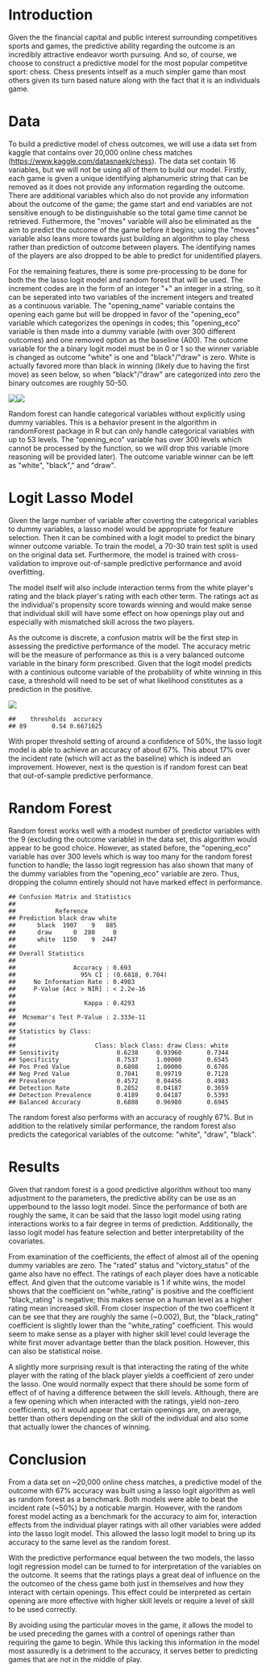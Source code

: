 Introduction
============

Given the the financial capital and public interest surrounding
competitives sports and games, the predictive ability regarding the
outcome is an incredibly attractive endeavor worth pursuing. And so, of
course, we choose to construct a predictive model for the most popular
competitve sport: chess. Chess presents intself as a much simpler game
than most others given its turn based nature along with the fact that it
is an individuals game.

Data
====

To build a predictive model of chess outcomes, we will use a data set
from kaggle that contains over 20,000 online chess matches
(<https://www.kaggle.com/datasnaek/chess>). The data set contain 16
variables, but we will not be using all of them to build our model.
Firstly, each game is given a unique identifying alphanumeric string
that can be removed as it does not provide any information regarding the
outcome. There are additional variables which also do not provide any
information about the outcome of the game; the game start and end
variables are not sensitive enough to be distinguishable so the total
game time cannot be retrieved. Futhermore, the "moves" variable will
also be eliminated as the aim to predict the outcome of the game before
it begins; using the "moves" variable also leans more towards just
building an algorithm to play chess rather than prediction of outcome
between players. The identifying names of the players are also dropped
to be able to predict for unidentified players.

For the remaining features, there is some pre-processing to be done for
both the the lasso logit model and random forest that will be used. The
increment codes are in the form of an integer "+" an integer in a
string, so it can be seperated into two variables of the increment
integers and treated as a continuous variable. The "opening\_name"
variable contains the opening each game but will be dropped in favor of
the "opening\_eco" variable which categorizes the openings in codes;
this "opening\_eco" variable is then made into a dummy variable (with
over 300 different outcomes) and one removed option as the baseline
(A00). The outcome variable for the a binary logit model must be in 0 or
1 so the winner variable is changed as outcome "white" is one and
"black"/"draw" is zero. White is actually favored more than black in
winning (likely due to having the first move) as seen below, so when
"black"/"draw" are categorized into zero the binary outcomes are roughly
50-50.

![](write_up_files/figure-markdown_strict/prelim%20plots-1.png)![](write_up_files/figure-markdown_strict/prelim%20plots-2.png)

Random forest can handle categorical variables without explicitly using
dummy variables. This is a behavior present in the algorithm in
randomForest package in R but can only handle categorical variables with
up to 53 levels. The "opening\_eco" variable has over 300 levels which
cannot be processed by the function, so we will drop this variable (more
reasoning will be provided later). The outcome variable winner can be
left as "white", "black"," and "draw".

Logit Lasso Model
=================

Given the large number of variable after coverting the categorical
variables to dummy variables, a lasso model would be appropriate for
feature selection. Then it can be combined with a logit model to predict
the binary winner outcome variable. To train the model, a 70-30 train
test split is used on the original data set. Furthermore, the model is
trained with cross-validation to improve out-of-sample predictive
performance and avoid overfitting.

The model itself will also include interaction terms from the white
player's rating and the black player's rating with each other term. The
ratings act as the individual's propensity score towards winning and
would make sense that individual skill will have some effect on how
openings play out and especially with mismatched skill across the two
players.

As the outcome is discrete, a confusion matrix will be the first step in
assessing the predictive performance of the model. The accuracy metric
will be the measure of performance as this is a very balanced outcome
variable in the binary form prescribed. Given that the logit model
predicts with a continious outcome variable of the probability of white
winning in this case, a threshold will need to be set of what likelihood
constitutes as a prediction in the positive.

![](write_up_files/figure-markdown_strict/logit%20model-1.png)

    ##    thresholds  accuracy
    ## 89       0.54 0.6671625

With proper threshold setting of around a confidence of 50%, the lasso
logit model is able to achieve an accuracy of about 67%. This about 17%
over the incident rate (which will act as the baseline) which is indeed
an improvement. However, next is the question is if random forest can
beat that out-of-sample predictive performance.

Random Forest
=============

Random forest works well with a modest number of predictor variables
with the 9 (excluding the outcome variable) in the data set, this
algorithm would appear to be good choice. However, as stated before, the
"opening\_eco" variable has over 300 levels which is way too many for
the random forest function to handle; the lasso logit regression has
also shown that many of the dummy variables from the "opening\_eco"
variable are zero. Thus, dropping the column entirely should not have
marked effect in performance.

    ## Confusion Matrix and Statistics
    ## 
    ##           Reference
    ## Prediction black draw white
    ##      black  1907    9   885
    ##      draw      0  280     0
    ##      white  1150    9  2447
    ## 
    ## Overall Statistics
    ##                                          
    ##                Accuracy : 0.693          
    ##                  95% CI : (0.6818, 0.704)
    ##     No Information Rate : 0.4983         
    ##     P-Value [Acc > NIR] : < 2.2e-16      
    ##                                          
    ##                   Kappa : 0.4293         
    ##                                          
    ##  Mcnemar's Test P-Value : 2.333e-11      
    ## 
    ## Statistics by Class:
    ## 
    ##                      Class: black Class: draw Class: white
    ## Sensitivity                0.6238     0.93960       0.7344
    ## Specificity                0.7537     1.00000       0.6545
    ## Pos Pred Value             0.6808     1.00000       0.6786
    ## Neg Pred Value             0.7041     0.99719       0.7128
    ## Prevalence                 0.4572     0.04456       0.4983
    ## Detection Rate             0.2852     0.04187       0.3659
    ## Detection Prevalence       0.4189     0.04187       0.5393
    ## Balanced Accuracy          0.6888     0.96980       0.6945

The random forest also performs with an accuracy of roughly 67%. But in
addition to the relatively similar performance, the random forest also
predicts the categorical variables of the outcome: "white", "draw",
"black".

Results
=======

Given that random forest is a good predictive algorithm without too many
adjustment to the parameters, the predictive ability can be use as an
upperbound to the lasso logit model. Since the performance of both are
roughly the same, it can be said that the lasso logit model using rating
interactions works to a fair degree in terms of prediction.
Additionally, the lasso logit model has feature selection and better
interpretability of the covariates.

From examination of the coefficients, the effect of almost all of the
opening dummy variables are zero. The "rated" status and
"victory\_status" of the game also have no effect. The ratings of each
player does have a noticable effect. And given that the outcome variable
is 1 if white wins, the model shows that the coefficient on
"white\_rating" is positive and the coefficient "black\_rating" is
negative; this makes sense on a human level as a higher rating mean
increased skill. From closer inspection of the two coefficent it can be
see that they are roughly the same (~0.002), But, the "black\_rating"
coefficient is slightly lower than the "white\_rating" coefficient. This
would seem to make sense as a player with higher skill level could
leverage the white first mover advantage better than the black position.
However, this can also be statistical noise.

A slightly more surprising result is that interacting the rating of the
white player with the rating of the black player yields a coefficient of
zero under the lasso. One would normally expect that there should be
some form of effect of of having a difference between the skill levels.
Although, there are a few opening which when interacted with the
ratings, yield non-zero coefficients, so it would appear that certain
openings are, on average, better than others depending on the skill of
the individual and also some that actually lower the chances of winning.

Conclusion
==========

From a data set on ~20,000 online chess matches, a predictive model of
the outcome with 67% accuracy was built using a lasso logit algorithm as
well as random forest as a benchmark. Both models were able to beat the
incident rate (~50%) by a noticable margin. However, with the random
forest model acting as a benchmark for the accuracy to aim for,
interaction effects from the individual player ratings with all other
variables were added into the lasso logit model. This allowed the lasso
logit model to bring up its accuracy to the same level as the random
forest.

With the predictive performance equal between the two models, the lasso
logit regression model can be turned to for interpretation of the
variables on the outcome. It seems that the ratings plays a great deal
of influence on the the outcomeo of the chess game both just in
themselves and how they interact with certain openings. This effect
could be interpreted as certain opening are more effective with higher
skill levels or require a level of skill to be used correctly.

By avoiding using the particular moves in the game, it allows the model
to be used preceding the games with a control of openings rather than
requiring the game to begin. While this lacking this information in the
model most assuredly is a detriment to the accuracy, it serves better to
predicting games that are not in the middle of play.

